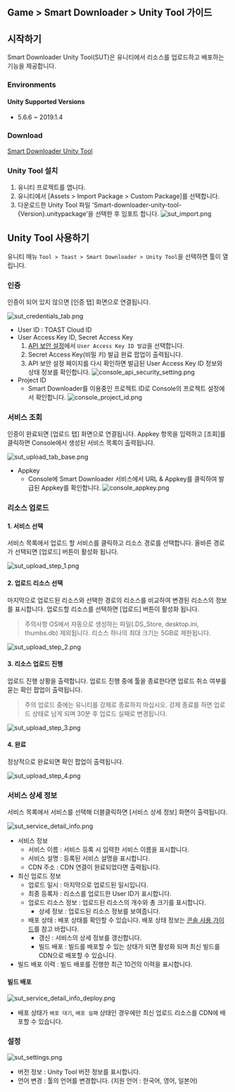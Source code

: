 ## Game > Smart Downloader > Unity Tool 가이드

## 시작하기

Smart Downloader Unity Tool(SUT)은 유니티에서 리소스를 업로드하고 배포하는 기능을 제공합니다.

### Environments

#### Unity Supported Versions

* 5.6.6 ~ 2019.1.4

### Download

[Smart Downloader Unity Tool](/Download/#game-smart-downloader)


### Unity Tool 설치

1. 유니티 프로젝트를 엽니다.
2. 유니티에서 [Assets > Import Package > Custom Package]를 선택합니다.
3. 다운로드한 Unity Tool 파일 'Smart-downloader-unity-tool-{Version}.unitypackage'을 선택한 후 임포트 합니다.
    ![sut_import.png](https://static.toastoven.net/prod_smartdownloader/sut/sut_import.png)

## Unity Tool 사용하기

유니티 메뉴 `Tool > Toast > Smart Downloader > Unity Tool`을 선택하면 툴이 열립니다.

### 인증

인증이 되어 있지 않으면 [인증 탭] 화면으로 연결됩니다.

![sut_credentials_tab.png](https://static.toastoven.net/prod_smartdownloader/sut/sut_credentials_tab.png)

* User ID : TOAST Cloud ID
* User Access Key ID, Secret Access Key
    1. [API 보안 설정](https://toast.com/account/api_settings)에서 `User Access Key ID 발급`을 선택합니다.
    2. Secret Access Key(비밀 키) 발급 완료 팝업이 출력됩니다.
    3. API 보안 설정 페이지를 다시 확인하면 발급된 User Access Key ID 정보와 상태 정보를 확인합니다.
    ![console_api_security_setting.png](https://static.toastoven.net/prod_smartdownloader/sut/console_api_security_setting.png)
* Project ID
    * Smart Downloader를 이용중인 프로젝트 ID로 Console의 프로젝트 설정에서 확인합니다.
    ![console_project_id.png](https://static.toastoven.net/prod_smartdownloader/sut/console_project_id.png)
        

### 서비스 조회

인증이 완료되면 [업로드 탭] 화면으로 연결됩니다.
Appkey 항목을 입력하고 [조회]를 클릭하면 Console에서 생성된 서비스 목록이 출력됩니다.

![sut_upload_tab_base.png](https://static.toastoven.net/prod_smartdownloader/sut/sut_upload_tab_base.png)

* Appkey
    * Console에 Smart Downloader 서비스에서 URL & Appkey를 클릭하여 발급된 Appkey를 확인합니다.
    ![console_appkey.png](https://static.toastoven.net/prod_smartdownloader/sut/console_appkey.png)

### 리소스 업로드

#### 1. 서비스 선택

서비스 목록에서 업로드 할 서비스를 클릭하고 리소스 경로를 선택합니다.
올바른 경로가 선택되면 [업로드] 버튼이 활성화 됩니다.

![sut_upload_step_1.png](https://static.toastoven.net/prod_smartdownloader/sut/sut_upload_step_1.png)

#### 2. 업로드 리소스 선택

마지막으로 업로드된 리소스와 선택한 경로의 리소스를 비교하여 변경된 리소스의 정보를 표시합니다.
업로드할 리소스를 선택하면 [업로드] 버튼이 활성화 됩니다.

> 주의사항
OS에서 자동으로 생성하는 파일(.DS_Store, desktop.ini, thumbs.db) 제외됩니다.
리소스 하나의 최대 크기는 5GB로 제한됩니다.

![sut_upload_step_2.png](https://static.toastoven.net/prod_smartdownloader/sut/sut_upload_step_2.png)

#### 3. 리소스 업로드 진행

업로드 진행 상황을 출력합니다.
업로드 진행 중에 툴을 종료한다면 업로드 취소 여부를 묻는 확인 팝업이 출력됩니다.

> 주의
업로드 중에는 유니티를 강제로 종료하지 마십시오.
강제 종료를 하면 업로드 상태로 남게 되며 30분 후 업로드 실패로 변경됩니다.

![sut_upload_step_3.png](https://static.toastoven.net/prod_smartdownloader/sut/sut_upload_step_3.png)


#### 4. 완료

정상적으로 완료되면 확인 팝업이 출력됩니다.

![sut_upload_step_4.png](https://static.toastoven.net/prod_smartdownloader/sut/sut_upload_step_4.png)


### 서비스 상세 정보

서비스 목록에서 서비스를 선택해 더블클릭하면 [서비스 상세 정보] 화면이 출력됩니다.

![sut_service_detail_info.png](https://static.toastoven.net/prod_smartdownloader/sut/sut_service_detail_info.png)

* 서비스 정보
    * 서비스 이름 : 서비스 등록 시 입력한 서비스 이름을 표시합니다.
    * 서비스 설명 : 등록된 서비스 설명을 표시합니다.
    * CDN 주소 : CDN 연결이 완료되었다면 출력됩니다.
* 최신 업로드 정보
    * 업로드 일시 : 마지막으로 업로드된 일시입니다.
    * 최종 등록자 : 리소스를 업로드한 User ID가 표시합니다.
    * 업로드 리소스 정보 : 업로드된 리소스의 개수와 총 크기를 표시합니다.
        * 상세 정보 : 업로드된 리소스 정보를 보여줍니다.
    * 배포 상태 : 배포 상태를 확인할 수 있습니다. 배포 상태 정보는 [콘솔 사용 가이드](http://alpha-docs.toast.com/ko/Game/Smart%20Downloader/ko/console-guide/#4)를 참고 바랍니다.
        * 갱신 : 서비스의 상세 정보를 갱신합니다.
        * 빌드 배포 : 빌드를 배포할 수 있는 상태가 되면 활성화 되며 최신 빌드를 CDN으로 배포할 수 있습니다. 
* 빌드 배포 이력 : 빌드 배포를 진행한 최근 10건의 이력을 표시합니다.


#### 빌드 배포

![sut_service_detail_info_deploy.png](https://static.toastoven.net/prod_smartdownloader/sut/sut_service_detail_info_deploy.png)

* 배포 상태가 `배포 대기`, `배포 실패` 상태인 경우에만 최신 업로드 리소스를 CDN에 배포할 수 있습니다.

### 설정

![sut_settings.png](https://static.toastoven.net/prod_smartdownloader/sut/sut_settings.png)

* 버전 정보 : Unity Tool 버전 정보를 표시합니다.
* 언어 변경 : 툴의 언어를 변경합니다. (지원 언어 : 한국어, 영어, 일본어)